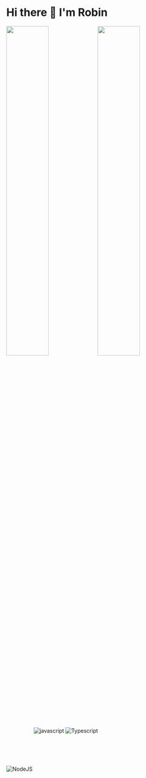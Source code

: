 # Hi there 👋 I'm Robin



<img align="left" width="47%" src="https://github-readme-stats.vercel.app/api?username=snuus&show_icons=true&theme=radical" />

<img align="left" width="47%" src="https://github-readme-stats.vercel.app/api/top-langs/?username=snuus&layout=compact" />



<img alt="NodeJS" align="left"   style="padding-top: 100px;"  src="https://img.shields.io/badge/node.js-6DA55F?style=for-the-badge&logo=node.js&logoColor=white" />
<img alt="javascript"  align="left"  src="https://img.shields.io/badge/javascript-%23323330.svg?style=for-the-badge&logo=javascript&logoColor=%23F7DF1E" />
<img alt="Typescript"  align="left"  src="https://img.shields.io/badge/typescript-%23007ACC.svg?style=for-the-badge&logo=typescript&logoColor=white" />
